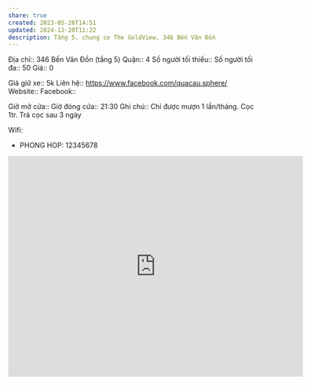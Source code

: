 ```yaml
---
share: true
created: 2023-05-26T14:51
updated: 2024-12-20T11:22
description: Tầng 5, chung cư The GoldView, 346 Bến Vân Đồn
---
```

Địa chỉ:: 346 Bến Vân Đồn (tầng 5)
Quận:: 4
Số người tối thiểu:: 
Số người tối đa:: 50
Giá:: 0
 
Giá giữ xe:: 5k
Liên hệ:: https://www.facebook.com/quacau.sphere/
Website::
Facebook::

Giờ mở cửa::
Giờ đóng cửa:: 21:30
Ghi chú:: Chỉ được mượn 1 lần/tháng. Cọc 1tr. Trả cọc sau 3 ngày

Wifi:
- PHONG HOP: 12345678
<iframe src="https://www.google.com/maps/embed?pb=!1m18!1m12!1m3!1d3919.718638602646!2d106.68929217511733!3d10.756154159567224!2m3!1f0!2f0!3f0!3m2!1i1024!2i768!4f13.1!3m3!1m2!1s0x31752f8a42f114ef%3A0x95ae0451733a83f5!2sThe%20Gold%20View!5e0!3m2!1sen!2s!4v1724399988785!5m2!1sen!2s" width="600" height="450" style="border:0;" allowfullscreen="" loading="lazy" referrerpolicy="no-referrer-when-downgrade"></iframe>